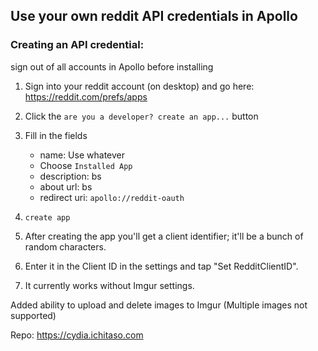 ## Use your own reddit API credentials in Apollo


### Creating an API credential:

sign out of all accounts in Apollo before installing

1. Sign into your reddit account (on desktop) and go here: https://reddit.com/prefs/apps
2. Click the `are you a developer? create an app...` button
3. Fill in the fields
	* name: Use whatever
	* Choose `Installed App`
	* description: bs
	* about url: bs
	* redirect uri: `apollo://reddit-oauth`
4. `create app`

5. After creating the app you'll get a client identifier; it'll be a bunch of random characters.

6. Enter it in the Client ID in the settings and tap "Set RedditClientID".

7. It currently works without Imgur settings.


Added ability to upload and delete images to Imgur
(Multiple images not supported)

Repo: https://cydia.ichitaso.com
